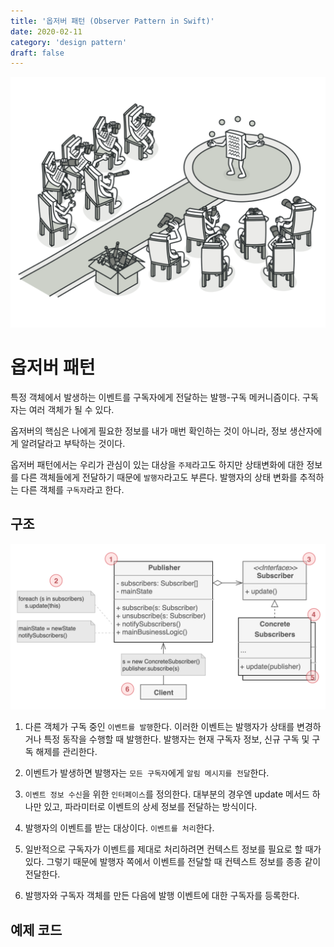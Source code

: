 ```yaml
---
title: '옵저버 패턴 (Observer Pattern in Swift)'
date: 2020-02-11
category: 'design pattern'
draft: false
---
```


![](./images/observer-pattern-1.png)

# 옵저버 패턴

특정 객체에서 발생하는 이벤트를 구독자에게 전달하는 발행-구독 메커니즘이다. 구독자는 여러 객체가 될 수 있다.

옵저버의 핵심은 나에게 필요한 정보를 내가 매번 확인하는 것이 아니라, 정보 생산자에게 알려달라고 부탁하는 것이다. 

옵저버 패턴에서는 우리가 관심이 있는 대상을 `주제`라고도 하지만 상태변화에 대한 정보를 다른 객체들에게 전달하기 때문에 `발행자`라고도 부른다. 발행자의 상태 변화를 추적하는 다른 객체를 `구독자`라고 한다.

## 구조

![](./images/observer-pattern-2.png)

1. 다른 객체가 구독 중인 `이벤트를 발행`한다. 이러한 이벤트는 발행자가 상태를 변경하거나 특정 동작을 수행할 때 발행한다. 발행자는 현재 구독자 정보, 신규 구독 및 구독 해제를 관리한다. 

2. 이벤트가 발생하면 발행자는 `모든 구독자`에게 `알림 메시지를 전달`한다.

3. `이벤트 정보 수신`을 위한 `인터페이스`를 정의한다. 대부분의 경우엔 update 메서드 하나만 있고, 파라미터로 이벤트의 상세 정보를 전달하는 방식이다.

4. 발행자의 이벤트를 받는 대상이다. `이벤트를 처리`한다.

5. 일반적으로 구독자가 이벤트를 제대로 처리하려면 컨텍스트 정보를 필요로 할 때가 있다. 그렇기 때문에 발행자 쪽에서 이벤트를 전달할 때 컨텍스트 정보를 종종 같이 전달한다.

6. 발행자와 구독자 객체를 만든 다음에 발행 이벤트에 대한 구독자를 등록한다.

## 예제 코드
